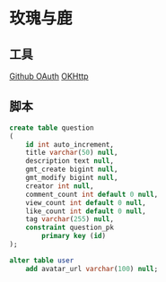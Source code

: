 # 玫瑰与鹿

## 工具
[Github OAuth](https://docs.github.com/en/developers/apps/building-github-apps/creating-a-github-app)
[OKHttp](https://square.github.io/okhttp/)


## 脚本
```sql
create table question
(
	id int auto_increment,
	title varchar(50) null,
	description text null,
	gmt_create bigint null,
	gmt_modify bigint null,
	creator int null,
	comment_count int default 0 null,
	view_count int default 0 null,
	like_count int default 0 null,
	tag varchar(255) null,
	constraint question_pk
		primary key (id)
);

alter table user
    add avatar_url varchar(100) null;
    
    
```
